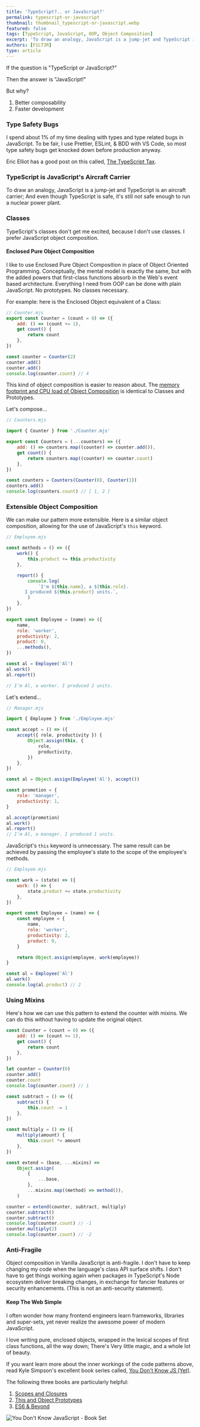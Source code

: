 ```yaml
---
title: 'TypeScript?.. or JavaScript?'
permalink: typescript-or-javascript
thumbnail: thumbnail_typescript-or-javascript.webp
featured: false
tags: [TypeScript, JavaScript, OOP, Object Composition]
excerpt: 'To draw an analogy, JavaScript is a jump-jet and TypeScript is an aircraft carrier; And even though TypeScript is safe, its still not safe enough to run a nuclear power plant.'
authors: [F1LT3R]
type: article
---
```


If the question is "TypeScript or JavaScript?"

Then the answer is "JavaScript!"

But why?

1. Better composability
2. Faster development

### Type Safety Bugs

I spend about 1% of my time dealing with types and type related bugs in JavaScript. To be fair, I use Prettier, ESLint, & BDD with VS Code, so most type safety bugs get knocked down before production anyway.

Eric Elliot has a good post on this called, [The TypeScript Tax](https://medium.com/javascript-scene/the-typescript-tax-132ff4cb175b).

### TypeScript is JavaScript's Aircraft Carrier

To draw an analogy, JavaScript is a jump-jet and TypeScript is an aircraft carrier; And even though TypeScript is safe, it's still not safe enough to run a nuclear power plant.

### Classes

TypeScript's classes don't get me excited, because I don't use classes. I prefer JavaScript object composition.

#### Enclosed Pure Object Composition

I like to use Enclosed Pure Object Composition in place of Object Oriented Programming. Conceptually, the mental model is exactly the same, but with the added powers that first-class functions absorb in the Web's event based architecture. Everything I need from OOP can be done with plain JavaScript. No prototypes. No classes necessary.

For example: here is the Enclosed Object equivalent of a Class:

```js
// Counter.mjs
export const Counter = (count = 0) => ({
    add: () => (count += 1),
    get count() {
        return count
    },
})

const counter = Counter(2)
counter.add()
counter.add()
console.log(counter.count) // 4
```

This kind of object composition is easier to reason about. The [memory footprint and CPU load of Object Composition](https://github.com/F1LT3R/js-oop-perf) is identical to Classes and Prototypes.

Let's compose...

```js
// Counters.mjs

import { Counter } from './Counter.mjs'

export const Counters = (...counters) => ({
    add: () => counters.map((counter) => counter.add()),
    get count() {
        return counters.map((counter) => counter.count)
    },
})

const counters = Counters(Counter(0), Counter(1))
counters.add()
console.log(counters.count) // [ 1, 2 ]
```

### Extensible Object Composition

We can make our pattern more extensible. Here is a similar object composition, allowing for the use of JavaScript's `this` keyword.

```js
// Employee.mjs

const methods = () => ({
    work() {
        this.product += this.productivity
    },

    report() {
        console.log(
            `I'm ${this.name}, a ${this.role}.
       I produced ${this.product} units.`,
        )
    },
})

export const Employee = (name) => ({
    name,
    role: 'worker',
    productivity: 2,
    product: 0,
    ...methods(),
})

const al = Employee('Al')
al.work()
al.report()

// I'm Al, a worker. I produced 2 units.
```

Let's extend...

```js
// Manager.mjs

import { Employee } from './Employee.mjs'

const accept = () => ({
    accept({ role, productivity }) {
        Object.assign(this, {
            role,
            productivity,
        })
    },
})

const al = Object.assign(Employee('Al'), accept())

const promotion = {
    role: 'manager',
    productivity: 1,
}

al.accept(promotion)
al.work()
al.report()
// I'm Al, a manager. I produced 1 units.
```

JavaScript's `this` keyword is unnecessary. The same result can be achieved by passing the employee's state to the scope of the employee's methods.

```js
// Employee.mjs

const work = (state) => ({
    work: () => {
        state.product += state.productivity
    },
})

export const Employee = (name) => {
    const employee = {
        name,
        role: 'worker',
        productivity: 2,
        product: 0,
    }

    return Object.assign(employee, work(employee))
}

const al = Employee('Al')
al.work()
console.log(al.product) // 2
```

### Using Mixins

Here's how we can use this pattern to extend the counter with mixins. We can do this without having to update the original object.

```javascript
const Counter = (count = 0) => ({
    add: () => (count += 1),
    get count() {
        return count
    },
})

let counter = Counter(0)
counter.add()
counter.count
console.log(counter.count) // 1

const subtract = () => ({
    subtract() {
        this.count -= 1
    },
})

const multiply = () => ({
    multiply(amount) {
        this.count *= amount
    },
})

const extend = (base, ...mixins) =>
    Object.assign(
        {
            ...base,
        },
        ...mixins.map((method) => method()),
    )

counter = extend(counter, subtract, multiply)
counter.subtract()
counter.subtract()
console.log(counter.count) // -1
counter.multiply(2)
console.log(counter.count) // -2
```

### Anti-Fragile

Object composition in Vanilla JavaScript is anti-fragile. I don't have to keep changing my code when the language's class API surface shifts. I don't have to get things working again when packages in TypeScript's Node ecosystem deliver breaking changes, in exchange for fancier features or security enhancements. (This is not an anti-security statement).

#### Keep The Web Simple

I often wonder how many frontend engineers learn frameworks, libraries and super-sets, yet never realize the awesome power of modern JavaScript.

I love writing pure, enclosed objects, wrapped in the lexical scopes of first class functions, all the way down; There's Very little magic, and a whole lot of beauty.

If you want learn more about the inner workings of the code patterns above, read Kyle Simpson's excellent book series called, [You Don't Know JS (Yet)](https://github.com/getify/You-Dont-Know-JS).

The following three books are particularly helpful:

1. [Scopes and Closures](https://www.amazon.com/dp/B08634PZ3N?tag=duckduckgo-brave-20&linkCode=osi&th=1&psc=1)
2. [This and Object Prototypes](https://www.amazon.com/You-Dont-Know-JS-Prototypes/dp/1491904151/ref=pd_sbs_14_4/142-5566885-7736938?_encoding=UTF8&pd_rd_i=1491904151&pd_rd_r=f28c61fb-1557-47f9-9aed-e29bdbac1b82&pd_rd_w=f7qyZ&pd_rd_wg=wwrV8&pf_rd_p=bdc67ba8-ab69-42ee-b8d8-8f5336b36a83&pf_rd_r=XJ882256VAPZ0WA58CE5&psc=1&refRID=XJ882256VAPZ0WA58CE5)
3. [ES6 & Beyond](https://www.amazon.com/Kyle-Simpson/dp/1491904240/ref=sr_1_3?dchild=1&keywords=you+dont+know+javascript&qid=1595438516&s=digital-text&sr=1-3-catcorr)

![You Don't Know JavaScript - Book Set](https://images-na.ssl-images-amazon.com/images/I/51llKt2oJEL._SX333_BO1,204,203,200_.jpg)
